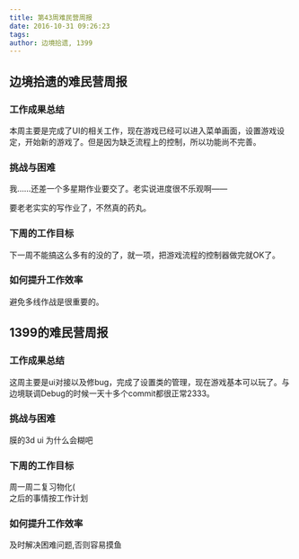 ```yaml
---
title: 第43周难民营周报
date: 2016-10-31 09:26:23
tags:
author: 边境拾遗, 1399
---
```


## 边境拾遗的难民营周报
### 工作成果总结
本周主要是完成了UI的相关工作，现在游戏已经可以进入菜单画面，设置游戏设定，开始新的游戏了。但是因为缺乏流程上的控制，所以功能尚不完善。
### 挑战与困难
我……还差一个多星期作业要交了。老实说进度很不乐观啊——

要老老实实的写作业了，不然真的药丸。
### 下周的工作目标
下一周不能搞这么多有的没的了，就一项，把游戏流程的控制器做完就OK了。
### 如何提升工作效率
避免多线作战是很重要的。

## 1399的难民营周报
### 工作成果总结
这周主要是ui对接以及修bug，完成了设置类的管理，现在游戏基本可以玩了。与边境联调Debug的时候一天十多个commit都很正常2333。
### 挑战与困难
膜的3d ui 为什么会糊吧
### 下周的工作目标
周一周二复习物化(  
之后的事情按工作计划
### 如何提升工作效率
及时解决困难问题,否则容易摸鱼